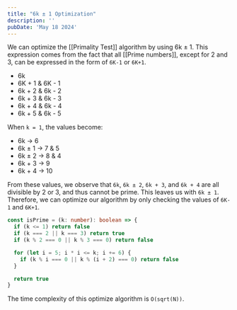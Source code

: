 ```yaml
---
title: "6k ± 1 Optimization"
description: ''
pubDate: 'May 18 2024'
---
```


We can optimize the [[Primality Test]] algorithm by using 6k ± 1. This expression comes from the fact that all [[Prime numbers]], except for 2 and 3, can be expressed in the form of `6K-1` or `6K+1`.

- 6k
- 6K + 1 & 6K - 1
- 6k + 2 & 6k - 2
- 6k + 3 & 6k - 3
- 6k + 4 & 6k - 4
- 6k + 5 & 6k - 5

When `k = 1`, the values become:

- 6k → 6
- 6k ± 1 → 7 & 5
- 6k ± 2 → 8 & 4
- 6k + 3 → 9
- 6k + 4 → 10

From these values, we observe that `6k`, `6k ± 2`, `6k + 3`, and `6k + 4` are all divisible by 2 or 3, and thus cannot be prime. This leaves us with `6k ± 1`. Therefore, we can optimize our algorithm by only checking the values of `6K-1` and `6K+1`.

```ts
const isPrime = (k: number): boolean => {
  if (k <= 1) return false
  if (k === 2 || k === 3) return true
  if (k % 2 === 0 || k % 3 === 0) return false

  for (let i = 5; i * i <= k; i += 6) {
    if (k % i === 0 || k % (i + 2) === 0) return false
  }

  return true
}
```

The time complexity of this optimize algorithm is `O(sqrt(N))`.
